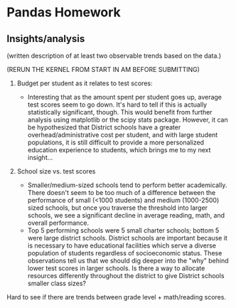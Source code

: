 # Pandas Homework

## Insights/analysis

(written description of at least two observable trends based on the data.)

(RERUN THE KERNEL FROM START IN AM BEFORE SUBMITTING)

1. Budget per student as it relates to test scores:
	* Interesting that as the amount spent per student goes up, average test scores seem to go down. It's hard to tell if this is actually statistically significant, though. This would benefit from further analysis using matplotlib or the scipy stats package. However, it can be hypothesized that District schools have a greater overhead/administrative cost per student, and with large student populations, it is still difficult to provide a more personalized education experience to students, which brings me to my next insight...

2. School size vs. test scores
	* Smaller/medium-sized schools tend to perform better academically. There doesn't seem to be too much of a difference between the performance of small (<1000 students) and medium (1000-2500) sized schools, but once you traverse the threshold into larger schools, we see a significant decline in average reading, math, and overall performance. 
	* Top 5 performing schools were 5 small charter schools; bottom 5 were large district schools. District schools are important because it is necessary to have educational facilities which serve a diverse population of students regardless of socioeconomic status. These observations tell us that we should dig deeper into the "why" behind lower test scores in larger schools. Is there a way to allocate resources differently throughout the district to give District schools smaller class sizes?



Hard to see if there are trends between grade level + math/reading scores. 